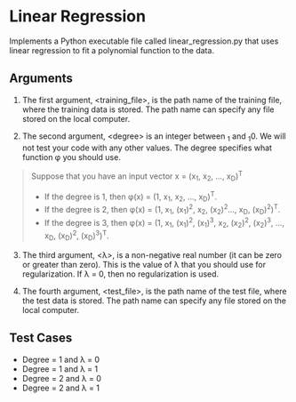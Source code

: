 # Linear Regression
Implements a Python executable file called linear_regression.py that uses linear regression to fit a polynomial function to the data.

## Arguments
1. The first argument, \<training_file>, is the path name of the training file, where the training data is stored. The path name can specify any file stored on the local computer.

2. The second argument, \<degree> is an integer between <sub>1</sub> and <sub>1</sub>0. We will not test your code with any other values. The degree specifies what function φ you should use.
> Suppose that you have an input vector x = (x<sub>1</sub>, x<sub>2</sub>, ..., x<sub>D</sub>)<sup>T</sup>
   > * If the degree is 1, then φ(x) = (1, x<sub>1</sub>, x<sub>2</sub>, ..., x<sub>D</sub>)<sup>T</sup>.
   > * If the degree is 2, then φ(x) = (1, x<sub>1</sub>, (x<sub>1</sub>)<sup>2</sup>, x<sub>2</sub>, (x<sub>2</sub>)<sup>2</sup>..., x<sub>D</sub>, (x<sub>D</sub>)<sup>2</sup>)<sup>T</sup>.
   > * If the degree is 3, then φ(x) = (1, x<sub>1</sub>, (x<sub>1</sub>)<sup>2</sup>, (x<sub>1</sub>)<sup>3</sup>, x<sub>2</sub>, (x<sub>2</sub>)<sup>2</sup>, (x<sub>2</sub>)<sup>3</sup>, ..., x<sub>D</sub>, (x<sub>D</sub>)<sup>2</sup>, (x<sub>D</sub>)<sup>3</sup>)<sup>T</sup>.

3. The third argument, \<λ>, is a non-negative real number (it can be zero or greater than zero). This is the value of λ that you should use for regularization. If λ = 0, then no regularization is used.

4. The fourth argument, \<test_file>, is the path name of the test file, where the test data is stored. The path name can specify any file stored on the local computer.

## Test Cases
* Degree = 1 and λ = 0
* Degree = 1 and λ = 1
* Degree = 2 and λ = 0
* Degree = 2 and λ = 1
